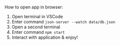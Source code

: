 How to open app in browser:

1. Open terminal in VSCode
2. Enter command `json-server --watch data/db.json`
3. Open a second terminal
4. Enter command `npm start`
5. Interact with application & enjoy!
